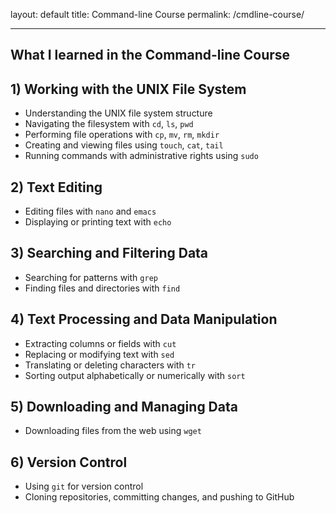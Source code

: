 layout: default
title: Command-line Course
permalink: /cmdline-course/

---

## What I learned in the Command-line Course

## 1) Working with the UNIX File System
- Understanding the UNIX file system structure
- Navigating the filesystem with `cd`, `ls`, `pwd`
- Performing file operations with `cp`, `mv`, `rm`, `mkdir`
- Creating and viewing files using `touch`, `cat`, `tail`
- Running commands with administrative rights using `sudo`

## 2) Text Editing
- Editing files with `nano` and `emacs`
- Displaying or printing text with `echo`

## 3) Searching and Filtering Data
- Searching for patterns with `grep`
- Finding files and directories with `find`

## 4) Text Processing and Data Manipulation
- Extracting columns or fields with `cut`
- Replacing or modifying text with `sed`
- Translating or deleting characters with `tr`
- Sorting output alphabetically or numerically with `sort`

## 5) Downloading and Managing Data
- Downloading files from the web using `wget`

## 6) Version Control
- Using `git` for version control
- Cloning repositories, committing changes, and pushing to GitHub 
